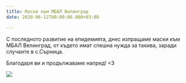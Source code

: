 ```yaml
---
title: Маски към МБАЛ Велинград
date: 2020-06-12T00:00:00.000+03:00

---
```

С последното развитие на епидемията, днес изпращаме маски към МБАЛ Велинград, от където имат спешна нужда за такива, заради случаите в с.Сърница. 

Благодаря ви и продължаваме напред! <3

![](/images/b5553ee606973f02afd54d4cc31d55f1.jpeg)